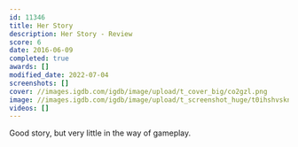 ```yaml
---
id: 11346
title: Her Story
description: Her Story - Review
score: 6
date: 2016-06-09
completed: true
awards: []
modified_date: 2022-07-04
screenshots: []
cover: //images.igdb.com/igdb/image/upload/t_cover_big/co2gzl.png
image: //images.igdb.com/igdb/image/upload/t_screenshot_huge/t0ihshvsknsofhpnxfyl.jpg
videos: []
---
```

Good story, but very little in the way of gameplay.